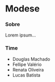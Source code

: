 # Modese

### Sobre

Lorem ipsum...

### Time

- Douglas Machado
- Fellipe Valério
- Renata Oliveira
- Lucas Batista



